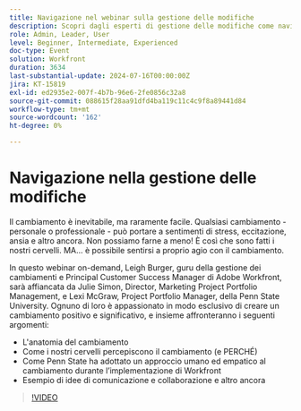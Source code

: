 ```yaml
---
title: Navigazione nel webinar sulla gestione delle modifiche
description: Scopri dagli esperti di gestione delle modifiche come navigare nelle transizioni con Adobe Workfront. Approfondisci l’anatomia del cambiamento, la percezione del cervello e l’approccio della Penn State University nel nostro webinar on-demand.
role: Admin, Leader, User
level: Beginner, Intermediate, Experienced
doc-type: Event
solution: Workfront
duration: 3634
last-substantial-update: 2024-07-16T00:00:00Z
jira: KT-15819
exl-id: ed2935e2-007f-4b7b-96e6-2fe0856c32a8
source-git-commit: 088615f28aa91dfd4ba119c11c4c9f8a89441d84
workflow-type: tm+mt
source-wordcount: '162'
ht-degree: 0%

---
```


# Navigazione nella gestione delle modifiche

Il cambiamento è inevitabile, ma raramente facile. Qualsiasi cambiamento - personale o professionale - può portare a sentimenti di stress, eccitazione, ansia e altro ancora. Non possiamo farne a meno! È così che sono fatti i nostri cervelli. MA... è possibile sentirsi a proprio agio con il cambiamento.

In questo webinar on-demand, Leigh Burger, guru della gestione dei cambiamenti e Principal Customer Success Manager di Adobe Workfront, sarà affiancata da Julie Simon, Director, Marketing Project Portfolio Management, e Lexi McGraw, Project Portfolio Manager, della Penn State University. Ognuno di loro è appassionato in modo esclusivo di creare un cambiamento positivo e significativo, e insieme affronteranno i seguenti argomenti:

* L&#39;anatomia del cambiamento
* Come i nostri cervelli percepiscono il cambiamento (e PERCHÉ)
* Come Penn State ha adottato un approccio umano ed empatico al cambiamento durante l’implementazione di Workfront
* Esempio di idee di comunicazione e collaborazione e altro ancora

>[!VIDEO](https://video.tv.adobe.com/v/3431013/?learn=on)
